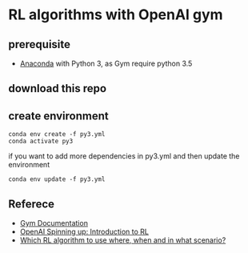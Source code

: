 # RL algorithms with OpenAI gym

## prerequisite
- [Anaconda](https://www.anaconda.com/products/individual) with Python 3, as Gym require python 3.5

## download this repo

## create environment
```
conda env create -f py3.yml
conda activate py3
```
if you want to add more dependencies in py3.yml and then update the environment
```
conda env update -f py3.yml
```

## Referece
- [Gym Documentation](https://www.gymlibrary.dev/)
- [OpenAI Spinning up: Introduction to RL](https://spinningup.openai.com/en/latest/spinningup/rl_intro.html)
- [Which RL algorithm to use where, when and in what scenario?](https://medium.datadriveninvestor.com/which-reinforcement-learning-rl-algorithm-to-use-where-when-and-in-what-scenario-e3e7617fb0b1)
